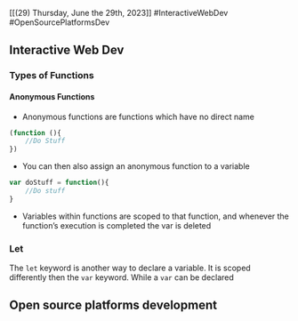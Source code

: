 [[(29) Thursday, June the 29th, 2023]] #InteractiveWebDev #OpenSourcePlatformsDev 
## Interactive Web Dev
### Types of Functions
#### Anonymous Functions
- Anonymous functions are functions which have no direct name 
```Javascript
(function (){
	//Do Stuff
})
```
- You can then also assign an anonymous function to a variable
```Javascript
var doStuff = function(){
	//Do stuff
}
```
- Variables within functions are scoped to that function, and whenever the function’s execution is completed the var is deleted

### Let
The `let` keyword is another way to declare a variable. It is scoped differently then the `var` keyword. While a `var` can be declared 

## Open source platforms development


 
